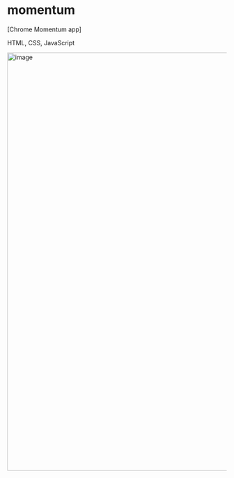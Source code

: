 # momentum

[Chrome Momentum app]

HTML, CSS, JavaScript

<img width="960" alt="image" src="https://user-images.githubusercontent.com/45144104/119524302-7c2eb500-bdb8-11eb-9c2b-435f2b3ec46a.PNG">
